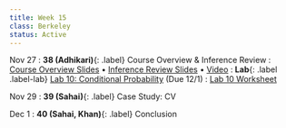 ```yaml
---
title: Week 15
class: Berkeley
status: Active
---
```


Nov 27
: **38 (Adhikari)**{: .label} Course Overview & Inference Review
  : [Course Overview Slides](https://docs.google.com/presentation/d/1YkGrZ37EzOkR-sHfdhIfI6Tp_KcahQigDaujNwJwgt8/edit?usp=sharing) &#8226; [Inference Review Slides](https://docs.google.com/presentation/d/1KjRI-CQv1yBbp-FpUWduK4VCNNla8gHX7tniKL-kD58/edit?usp=sharing) &#8226; [Video](https://bcourses.berkeley.edu/courses/1528314/external_tools/78985)
: **Lab**{: .label .label-lab} [Lab 10: Conditional Probability](https://data8.datahub.berkeley.edu/hub/user-redirect/git-pull?repo=https%3A%2F%2Fgithub.com%2Fdata-8%2Fmaterials-fa23&urlpath=tree%2Fmaterials-fa23%2Flab%2Flab10%2Flab10.ipynb) (Due 12/1)
  : [Lab 10 Worksheet](https://drive.google.com/file/d/1T4no4aIPbeBZ1-BzYeFz1pkwqtjkwiO0/view?usp=drive_link)

Nov 29
: **39 (Sahai)**{: .label} Case Study: CV
  <!-- : [Slides]() &#8226; [Demos]()-->
   <!-- &#8226; [Video](https://bcourses.berkeley.edu/courses/1528314/external_tools/78985) -->

Dec 1
: **40 (Sahai, Khan)**{: .label} Conclusion
  <!-- : [Slides]() &#8226; [Demos]()-->
   <!-- &#8226; [Video](https://bcourses.berkeley.edu/courses/1528314/external_tools/78985) -->

